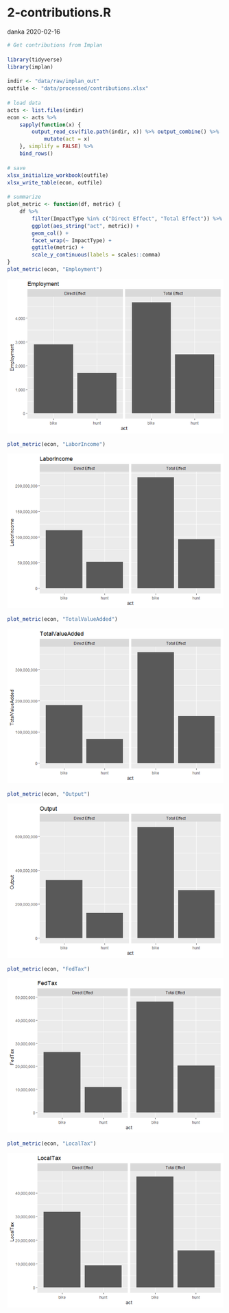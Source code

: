 2-contributions.R
================
danka
2020-02-16

``` r
# Get contributions from Implan

library(tidyverse)
library(implan)

indir <- "data/raw/implan_out"
outfile <- "data/processed/contributions.xlsx"

# load data
acts <- list.files(indir)
econ <- acts %>%
    sapply(function(x) {
        output_read_csv(file.path(indir, x)) %>% output_combine() %>%
            mutate(act = x)
    }, simplify = FALSE) %>%
    bind_rows()

# save
xlsx_initialize_workbook(outfile)
xlsx_write_table(econ, outfile)

# summarize
plot_metric <- function(df, metric) {
    df %>%
        filter(ImpactType %in% c("Direct Effect", "Total Effect")) %>%
        ggplot(aes_string("act", metric)) +
        geom_col() +
        facet_wrap(~ ImpactType) +
        ggtitle(metric) +
        scale_y_continuous(labels = scales::comma)
}
plot_metric(econ, "Employment")
```

![](2-contributions_files/figure-gfm/unnamed-chunk-1-1.png)<!-- -->

``` r
plot_metric(econ, "LaborIncome")
```

![](2-contributions_files/figure-gfm/unnamed-chunk-1-2.png)<!-- -->

``` r
plot_metric(econ, "TotalValueAdded")
```

![](2-contributions_files/figure-gfm/unnamed-chunk-1-3.png)<!-- -->

``` r
plot_metric(econ, "Output")
```

![](2-contributions_files/figure-gfm/unnamed-chunk-1-4.png)<!-- -->

``` r
plot_metric(econ, "FedTax")
```

![](2-contributions_files/figure-gfm/unnamed-chunk-1-5.png)<!-- -->

``` r
plot_metric(econ, "LocalTax")
```

![](2-contributions_files/figure-gfm/unnamed-chunk-1-6.png)<!-- -->
